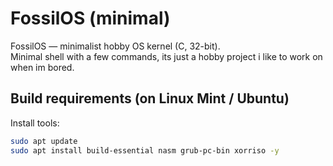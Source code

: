 # FossilOS (minimal)

FossilOS — minimalist hobby OS kernel (C, 32-bit).  
Minimal shell with a few commands, its just a hobby project i like to work on when im bored.

## Build requirements (on Linux Mint / Ubuntu)
Install tools:
```bash
sudo apt update
sudo apt install build-essential nasm grub-pc-bin xorriso -y

